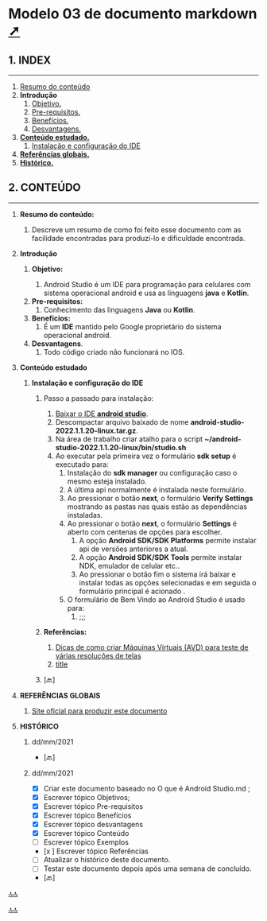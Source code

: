 <!-- markdownlint-disable-next-line -->
<div class="topnav" id="myTopnav"><div w3-include-html="/menu.inc"></div></div>
<!-- markdownlint-disable-next-line -->


<span id="topo"><span>

# Modelo 03 de documento markdown <a href="O que é Android Studio.html" target="_blank" title="Pressione aqui para expandir este documento em nova aba." >  ➚ </a>

## **1. INDEX**

---

1. [Resumo do conteúdo](#id_resumo)
2. **Introdução**
   1. [Objetivo.](#id_objetivo)
   2. [Pre-requisitos.](#id_pre_requisitos)
   3. [Benefícios.](#id_beneficios)
   4. [Desvantagens.](#id_desvantagens)
3. [**Conteúdo estudado.**](#id_Conteudo)
   1. [Instalação e configuração do IDE](#id_assunto01)
4. [**Referências globais.**](#id_referencias)
5. [**Histórico.**](#id_historico)

## **2. CONTEÚDO**

---

1. <span id="id_resumo"><span>**Resumo do conteúdo:**
   1. Descreve um resumo de como foi feito esse documento com as facilidade encontradas para produzi-lo e dificuldade encontrada.

2. **Introdução**
   1. <span id="id_objetivo"><span>**Objetivo:**
      1. Android Studio é um IDE para programação para celulares com sistema operacional android e usa as linguagens **java** e **Kotlin**.
   2. <span id="id_pre_requisitos"></span>**Pre-requisitos:**
      1. Conhecimento das linguagens **Java** ou **Kotlin**.
   3. <span id="id_beneficios"></span>**Benefícios:**
      1. É um **IDE** mantido pelo Google proprietário do sistema operacional android.
   4. <span id="id_desvantagens"></span>**Desvantagens**.
      1. Todo código criado não funcionará no IOS.

3. <span id=id_Conteudo></span>**Conteúdo estudado**
   1. <span id=id_assunto01></span>**Instalação e configuração do IDE**
      1. Passo a passado para instalação:
         1. [Baixar o IDE **android studio**](https://developer.android.com/studio?gclid=CjwKCAiA0JKfBhBIEiwAPhZXD-kbLpG89JHxNXGfCoFxdYterYK_vFBEskd_FprYr5Y8mIkTcyc7tBoCH20QAvD_BwE&gclsrc=aw.ds).
         2. Descompactar arquivo baixado de nome **android-studio-2022.1.1.20-linux.tar.gz**.
         3. Na área de trabalho criar atalho para o script **~/android-studio-2022.1.1.20-linux/bin/studio.sh**
         4. Ao executar pela primeira vez o formulário **sdk setup** é executado para:
            1. Instalação do **sdk manager** ou configuração caso o mesmo esteja instalado.
            2. A última api normalmente é instalada neste formulário.
            3. Ao pressionar o botão **next**, o formulário **Verify Settings** mostrando as pastas nas quais estão as dependências instaladas.
            4. Ao pressionar o botão **next**, o formulário **Settings** é aberto com centenas de opções para escolher.
               1. A opção **Android SDK/SDK Platforms** permite instalar api de versões anteriores a atual.
               2. A opção **Android SDK/SDK Tools** permite instalar NDK, emulador de celular etc..
               3. Ao pressionar o botão fim o sistema irá baixar e instalar todas as opções selecionadas e em seguida o formulário principal é acionado .
            5. O formulário de Bem Vindo ao Android Studio é usado para:
               1. ;;;

         <!-- 5. **Exemplo do Instalação e configuração do IDE**.
            6. Descrição do exemplo

               ```ts
               ``` -->

      2. **Referências:**
         1. [Dicas de como criar Máquinas Virtuais (AVD) para teste de várias resoluções de telas](https://developer.android.com/studio/run/managing-avds?hl=pt-br)
         2. [title](link)

      3. <text onclick="goBack()">[🔙]</text>

4. **REFERÊNCIAS GLOBAIS**<span id=id_referencias></span>
   1. [Site oficial para produzir este documento](#1)

5. <span id="id_historico"><span>**HISTÓRICO**

   1. dd/mm/2021 <!--TODO: HISTÓRICO -->

      - <text onclick="goBack()">[🔙]</text>

   2. dd/mm/2021 <!--FIXME: Falta fazer os item abaixo: -->
      - [x] Criar este documento baseado no O que é Android Studio.md ;
      - [x] Escrever tópico Objetivos;
      - [x] Escrever tópico Pre-requisitos
      - [x] Escrever tópico Benefícios
      - [x] Escrever tópico desvantagens
      - [x] Escrever tópico Conteúdo
      - [ ] Escrever tópico Exemplos
      - [x ] Escrever tópico Referências
      - [ ] Atualizar o histórico deste documento.
      - [ ] Testar este documento depois após uma semana de concluído.

      - <text onclick="goBack()">[🔙]</text>

[🔝🔝](#topo "Retorna ao topo")

 <script>    function goBack() {    window.history.back()}</script>

<!-- markdownlint-disable-next-line -->
<script>  includeHTML(); </script>
[🔝🔝](#topo "Retorna ao topo")